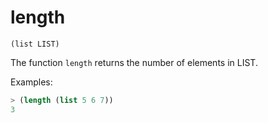 # length

`(list LIST)`

The function `length` returns the number of elements in LIST.

Examples:

```lisp
> (length (list 5 6 7))
3
```
